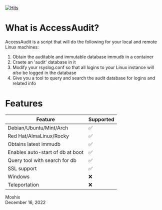 [![Hits](https://hits.seeyoufarm.com/api/count/incr/badge.svg?url=https%3A%2F%2Fgithub.com%2Fmoshix%2FAccessAudit&count_bg=%2379C83D&title_bg=%23555555&icon=microsoftsqlserver.svg&icon_color=%23E7E7E7&title=hits&edge_flat=false)](https://hits.seeyoufarm.com)

What is AccessAudit?
====================

AccessAudit is a script that will do the following for your local and remote Linux machines:

1. Obtain the auditable and immutable database immudb in a container
2. Craete an 'audit' database in it
3. Modify your rsyslog.conf so that all logins to your Linux instance will *also* be logged in the database
4. Give you a tool to query and search the audit database for logins and related info 

Features
========

| Feature                            | Supported          |
| --------------------------         | ------------------ |
| Debian/Ubuntu/Mint/Arch            | :white_check_mark: |  
| Red Hat/AlmaLinux/Rocky            | :white_check_mark: |  
| Obtains latest immudb              | :white_check_mark: |  
| Enables auto-start of db at boot   | :white_check_mark: |  
| Query tool with search for db      | :white_check_mark: |  
| SSL support                        | :white_check_mark: |  
| Windows                            | :x:                |  
| Teleportation                      | :x:                |

  



Moshix  
December 16, 2022  
